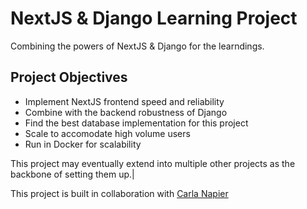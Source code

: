 # NextJS & Django Learning Project
Combining the powers of NextJS &amp; Django for the learndings.

## Project Objectives
 - Implement NextJS frontend speed and reliability
 - Combine with the backend robustness of Django
 - Find the best database implementation for this project
 - Scale to accomodate high volume users
 - Run in Docker for scalability
 
This project may eventually extend into multiple other projects as the backbone of setting them up.|

This project is built in collaboration with [Carla Napier](https://github.com/carlanapier)

